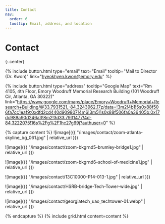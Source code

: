 ```yaml
---
title: Contact
nav:
  order: 6
  tooltip: Email, address, and location
---
```


# Contact
{:.center}


{%
  include button.html
  type="email"
  text="Email"
  tooltip="Mail to Director (Dr. Kwon)"
  link="hyeokhyen.kwon@emory.edu"
%}

<!-- Rm 4105, 4th Floor, Emory Woodruff Memorial Research Building (101 Woodruff Cir, Atlanta, GA 30322)
{:.center} -->

{%
  include button.html
  type="address"
  tooltip="Google Map"
  text="Rm 4105, 4th Floor, Emory Woodruff Memorial Research Building (101 Woodruff Cir, Atlanta, GA 30322)"
  link="https://www.google.com/maps/place/Emory+Woodruff+Memorial+Research+Building/@33.7931521,-84.3243962,17z/data=!3m2!4b1!5s0x88f506fa7cc1eaf9:0xdfd2cd440d909807!4m6!3m5!1s0x88f506fa0a36405b:0x17dc988a90d246a3!8m2!3d33.7931477!4d-84.3222075!16s%2Fg%2F1hc27g69j?authuser=0"
%}

<!-- Photo -->
<!-- {% include figure.html image="images/contact/BMI.png" width="50%" %} -->


{% capture content %}
![image]({{ "/images/contact/zoom-atlanta-skyline_bg_061.jpg" | relative_url }})

![image]({{ "/images/contact/zoom-bkgrnd5-brumley-bridge1.jpg" | relative_url }})

![image]({{ "/images/contact/zoom-bkgrnd6-school-of-medicine1.jpg" | relative_url }})

![image]({{ "/images/contact/13C10000-P14-013-1.jpg" | relative_url }})

![image]({{ "/images/contact/HSRB-bridge-Tech-Tower-wide.jpg" | relative_url }})

![image]({{ "/images/contact/georgiatech_uao_techtower-01.webp" | relative_url }})

{% endcapture %}
{% include grid.html content=content %}
